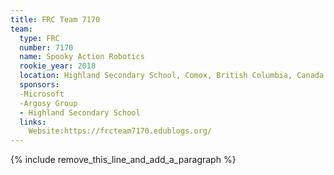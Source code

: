 ```yaml
---
title: FRC Team 7170
team:
  type: FRC
  number: 7170
  name: Spooky Action Robotics
  rookie_year: 2018
  location: Highland Secondary School, Comox, British Columbia, Canada
  sponsors:
  -Microsoft
  -Argosy Group
  - Highland Secondary School
  links:
    Website:https://frcteam7170.edublogs.org/
---
```


{% include remove_this_line_and_add_a_paragraph %}
